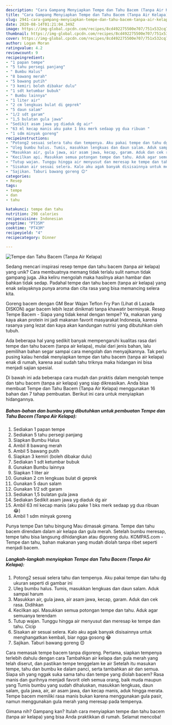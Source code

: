```yaml
---
description: "Cara Gampang Menyiapkan Tempe dan Tahu Bacem (Tanpa Air Kelapa), Bisa Manjain Lidah"
title: "Cara Gampang Menyiapkan Tempe dan Tahu Bacem (Tanpa Air Kelapa), Bisa Manjain Lidah"
slug: 2941-cara-gampang-menyiapkan-tempe-dan-tahu-bacem-tanpa-air-kelapa-bisa-manjain-lidah
date: 2020-08-14T01:21:04.349Z
image: https://img-global.cpcdn.com/recipes/8cd492275500e707/751x532cq70/tempe-dan-tahu-bacem-tanpa-air-kelapa-foto-resep-utama.jpg
thumbnail: https://img-global.cpcdn.com/recipes/8cd492275500e707/751x532cq70/tempe-dan-tahu-bacem-tanpa-air-kelapa-foto-resep-utama.jpg
cover: https://img-global.cpcdn.com/recipes/8cd492275500e707/751x532cq70/tempe-dan-tahu-bacem-tanpa-air-kelapa-foto-resep-utama.jpg
author: Logan Moran
ratingvalue: 4.2
reviewcount: 9
recipeingredient:
- "1 papan tempe"
- "5 tahu persegi panjang"
- " Bumbu Halus"
- "8 bawang merah"
- "5 bawang putih"
- "3 kemiri boleh dibakar dulu"
- "1 sdt ketumbar bubuk"
- " Bumbu lainnya"
- "1 liter air"
- "2 cm lengkuas bulat di geprek"
- "5 daun salam"
- "1/2 sdt garam"
- "1,5 bulatan gula jawa"
- "Sedikit asam jawa yg diaduk dg air"
- "63 ml kecap manis aku pake 1 bks merk sedaap yg dua ribuan "
- "1 sdm minyak goreng"
recipeinstructions:
- "Potong2 sesuai selera tahu dan tempenya. Aku pakai tempe dan tahu dg ukuran seperti di gambar ini"
- "Uleg bumbu halus. Tumis, masukkan lengkuas dan daun salam. Aduk sampai harum"
- "Masukkan air, gula jawa, air asam jawa, kecap, garam. Aduk dan cek rasa. Didihkan"
- "Kecilkan api. Masukkan semua potongan tempe dan tahu. Aduk agar semuanya terendam"
- "Tutup wajan. Tunggu hingga air menyusut dan meresap ke tempe dan tahu. Cicip"
- "Sisakan air sesuai selera. Kalo aku agak banyak disisainnya untuk menghangatkan kembali, biar ngga gosong 😂"
- "Sajikan. Taburi bawang goreng 😊"
categories:
- Resep
tags:
- tempe
- dan
- tahu

katakunci: tempe dan tahu 
nutrition: 298 calories
recipecuisine: Indonesian
preptime: "PT35M"
cooktime: "PT43M"
recipeyield: "4"
recipecategory: Dinner

---
```



![Tempe dan Tahu Bacem (Tanpa Air Kelapa)](https://img-global.cpcdn.com/recipes/8cd492275500e707/751x532cq70/tempe-dan-tahu-bacem-tanpa-air-kelapa-foto-resep-utama.jpg)

Sedang mencari inspirasi resep tempe dan tahu bacem (tanpa air kelapa) yang unik? Cara membuatnya memang tidak terlalu sulit namun tidak gampang juga. Jika keliru mengolah maka hasilnya akan hambar dan bahkan tidak sedap. Padahal tempe dan tahu bacem (tanpa air kelapa) yang enak selayaknya punya aroma dan cita rasa yang bisa memancing selera kita.

Goreng bacem dengan GM Bear Wajan Teflon Fry Pan (Lihat di Lazada DISKON) agar bacem lebih lezat dinikmati tanpa khawatir berminyak. Resep Tempe Bacem - Siapa yang tidak kenal dengan tempe? Ya, makanan yang kaya akan protein ini jadi makanan favorit masyarakat Indonesia, karena rasanya yang lezat dan kaya akan kandungan nutrisi yang dibutuhkan oleh tubuh.

Ada beberapa hal yang sedikit banyak mempengaruhi kualitas rasa dari tempe dan tahu bacem (tanpa air kelapa), mulai dari jenis bahan, lalu pemilihan bahan segar sampai cara mengolah dan menyajikannya. Tak perlu pusing kalau hendak menyiapkan tempe dan tahu bacem (tanpa air kelapa) enak di rumah, karena asal sudah tahu triknya maka hidangan ini bisa menjadi sajian spesial.


Di bawah ini ada beberapa cara mudah dan praktis dalam mengolah tempe dan tahu bacem (tanpa air kelapa) yang siap dikreasikan. Anda bisa membuat Tempe dan Tahu Bacem (Tanpa Air Kelapa) menggunakan 16 bahan dan 7 tahap pembuatan. Berikut ini cara untuk menyiapkan hidangannya.

<!--inarticleads1-->

##### Bahan-bahan dan bumbu yang dibutuhkan untuk pembuatan Tempe dan Tahu Bacem (Tanpa Air Kelapa):

1. Sediakan 1 papan tempe
1. Sediakan 5 tahu persegi panjang
1. Siapkan  Bumbu Halus
1. Ambil 8 bawang merah
1. Ambil 5 bawang putih
1. Siapkan 3 kemiri (boleh dibakar dulu)
1. Sediakan 1 sdt ketumbar bubuk
1. Gunakan  Bumbu lainnya
1. Siapkan 1 liter air
1. Gunakan 2 cm lengkuas bulat di geprek
1. Gunakan 5 daun salam
1. Gunakan 1/2 sdt garam
1. Sediakan 1,5 bulatan gula jawa
1. Sediakan Sedikit asam jawa yg diaduk dg air
1. Ambil 63 ml kecap manis (aku pake 1 bks merk sedaap yg dua ribuan 😂)
1. Ambil 1 sdm minyak goreng


Punya tempe Dan tahu bingung Mau dimasak gimana. Tempe dan tahu bacem direndam dalam air kelapa dan gula merah. Setelah bumbu meresap, tempe tahu bisa langsung dihidangkan atau digoreng dulu. KOMPAS.com - Tempe dan tahu, bahan makanan yang mudah diolah tanpa ribet seperti menjadi bacem. 

<!--inarticleads2-->

##### Langkah-langkah menyiapkan Tempe dan Tahu Bacem (Tanpa Air Kelapa):

1. Potong2 sesuai selera tahu dan tempenya. Aku pakai tempe dan tahu dg ukuran seperti di gambar ini
1. Uleg bumbu halus. Tumis, masukkan lengkuas dan daun salam. Aduk sampai harum
1. Masukkan air, gula jawa, air asam jawa, kecap, garam. Aduk dan cek rasa. Didihkan
1. Kecilkan api. Masukkan semua potongan tempe dan tahu. Aduk agar semuanya terendam
1. Tutup wajan. Tunggu hingga air menyusut dan meresap ke tempe dan tahu. Cicip
1. Sisakan air sesuai selera. Kalo aku agak banyak disisainnya untuk menghangatkan kembali, biar ngga gosong 😂
1. Sajikan. Taburi bawang goreng 😊


Cara memasak tempe bacem tanpa digoreng. Pertama, siapkan tempenya terlebih dahulu dengan cara Tambahkan air kelapa dan gula merah yang telah diserut, dan pastikan tempe tenggelam ke air Setelah itu masukan tempe, tahu dan bumbu ke dalam panci, serta tambahkan air dan semua. Siapa sih yang nggak suka sama tahu dan tempe yang diolah bacem? Rasa manis dan gurihnya menjadi favorit oleh semua orang, baik muda maupun yang Tumis bumbu yang sudah dihaluskan, masukkan lengkuas, daun salam, gula jawa, air, air asam jawa, dan kecap manis, aduk hingga merata. Tempe bacem memiliki rasa manis bukan karena menggunakan gula pasir, namun menggunakan gula merah yang meresap pada tempenya. 

Gimana nih? Gampang kan? Itulah cara menyiapkan tempe dan tahu bacem (tanpa air kelapa) yang bisa Anda praktikkan di rumah. Selamat mencoba!
